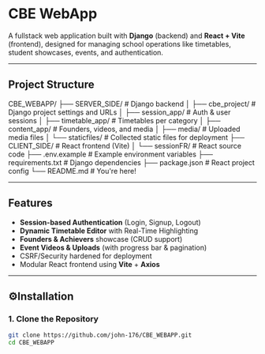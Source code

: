 # CBE WebApp

A fullstack web application built with **Django** (backend) and **React + Vite** (frontend), designed for managing school operations like timetables, student showcases, events, and authentication.

---

## Project Structure
CBE_WEBAPP/
├── SERVER_SIDE/ # Django backend
│ ├── cbe_project/ # Django project settings and URLs
│ ├── session_app/ # Auth & user sessions
│ ├── timetable_app/ # Timetables per category
│ ├── content_app/ # Founders, videos, and media
│ ├── media/ # Uploaded media files
│ └── staticfiles/ # Collected static files for deployment
├── CLIENT_SIDE/ # React frontend (Vite)
│ └── sessionFR/ # React source code
├── .env.example # Example environment variables
├── requirements.txt # Django dependencies
├── package.json # React project config
└── README.md # You're here!


---

## Features

- **Session-based Authentication** (Login, Signup, Logout)
- **Dynamic Timetable Editor** with Real-Time Highlighting
- **Founders & Achievers** showcase (CRUD support)
- **Event Videos & Uploads** (with progress bar & pagination)
- CSRF/Security hardened for deployment
- Modular React frontend using **Vite** + **Axios**

---

## ⚙Installation

### 1. Clone the Repository
```bash
git clone https://github.com/john-176/CBE_WEBAPP.git
cd CBE_WEBAPP

